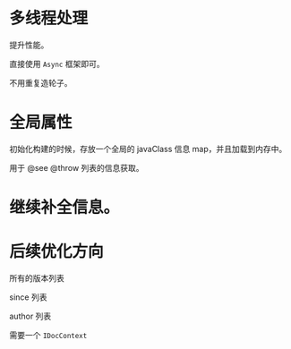 # 多线程处理

提升性能。

直接使用 `Async` 框架即可。

不用重复造轮子。

# 全局属性 

初始化构建的时候，存放一个全局的 javaClass 信息 map，并且加载到内存中。

用于 @see @throw 列表的信息获取。

# 继续补全信息。

# 后续优化方向

所有的版本列表

since 列表

author 列表

需要一个 `IDocContext`
